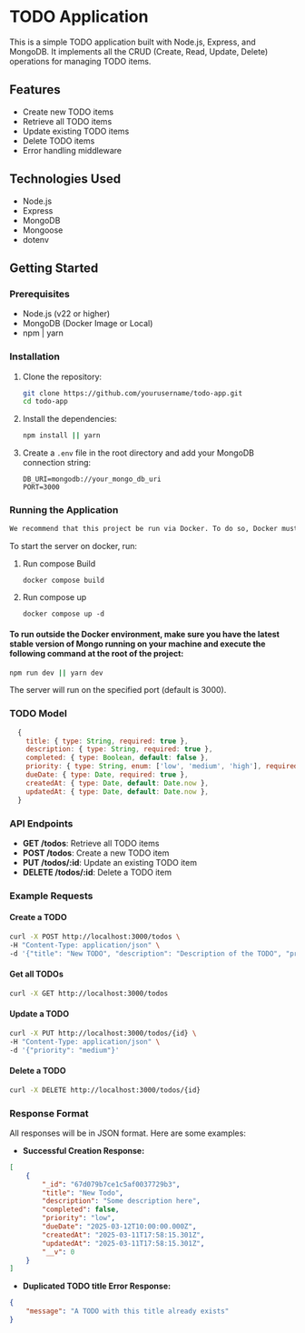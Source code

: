 # TODO Application

This is a simple TODO application built with Node.js, Express, and MongoDB. It implements all the CRUD (Create, Read, Update, Delete) operations for managing TODO items.

## Features

- Create new TODO items
- Retrieve all TODO items
- Update existing TODO items
- Delete TODO items
- Error handling middleware

## Technologies Used

- Node.js
- Express
- MongoDB
- Mongoose
- dotenv

## Getting Started

### Prerequisites

- Node.js (v22 or higher)
- MongoDB (Docker Image or Local)
- npm | yarn

### Installation

1. Clone the repository:

   ```bash
   git clone https://github.com/yourusername/todo-app.git
   cd todo-app
   ```

2. Install the dependencies:

   ```bash
   npm install || yarn
   ```

3. Create a `.env` file in the root directory and add your MongoDB connection string:

   ```plaintext
   DB_URI=mongodb://your_mongo_db_uri
   PORT=3000
   ```

### Running the Application

```sh
We recommend that this project be run via Docker. To do so, Docker must be installed.
```

To start the server on docker, run:

1. Run compose Build
    ```plaintext
    docker compose build
    ```
2. Run compose up
    ```plaintext
    docker compose up -d
    ```

#### To run outside the Docker environment, make sure you have the latest stable version of Mongo running on your machine and execute the following command at the root of the project:

```bash
npm run dev || yarn dev
```

The server will run on the specified port (default is 3000).

### TODO Model
```javascript
  {
    title: { type: String, required: true },
    description: { type: String, required: true },
    completed: { type: Boolean, default: false },
    priority: { type: String, enum: ['low', 'medium', 'high'], required: true },
    dueDate: { type: Date, required: true },
    createdAt: { type: Date, default: Date.now },
    updatedAt: { type: Date, default: Date.now },
  }
```

### API Endpoints

- **GET /todos**: Retrieve all TODO items
- **POST /todos**: Create a new TODO item
- **PUT /todos/:id**: Update an existing TODO item
- **DELETE /todos/:id**: Delete a TODO item

### Example Requests

#### Create a TODO

```bash
curl -X POST http://localhost:3000/todos \
-H "Content-Type: application/json" \
-d '{"title": "New TODO", "description": "Description of the TODO", "priority": "medium", "dueDate": "2025-03-18"}'
```

#### Get all TODOs

```bash
curl -X GET http://localhost:3000/todos
```
#### Update a TODO

```bash
curl -X PUT http://localhost:3000/todos/{id} \
-H "Content-Type: application/json" \
-d '{"priority": "medium"}'
```

#### Delete a TODO

```bash
curl -X DELETE http://localhost:3000/todos/{id}

```

### Response Format

All responses will be in JSON format. Here are some examples:

- **Successful Creation Response:**

```json
[
    {
        "_id": "67d079b7ce1c5af0037729b3",
        "title": "New Todo",
        "description": "Some description here",
        "completed": false,
        "priority": "low",
        "dueDate": "2025-03-12T10:00:00.000Z",
        "createdAt": "2025-03-11T17:58:15.301Z",
        "updatedAt": "2025-03-11T17:58:15.301Z",
        "__v": 0
    }
]
```

- **Duplicated TODO title Error Response:**

```json
{
    "message": "A TODO with this title already exists"
}
```

